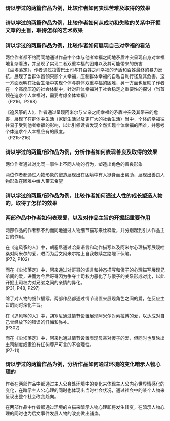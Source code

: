 ### 请以学过的两篇作品为例，比较作者如何表现苦难及取得的效果

### 请以学过的两篇作品为例，比较作者如何从成功和失败的关系中开掘文章的主旨，取得怎样的艺术效果

### 请以学过的两篇作品为例，比较作者如何展现自己对幸福的看法

两位作者都不约而同地通过作品中个体与他者幸福之间地矛盾冲突呈现自身对幸福地复杂看法，并呈现了实现二者双重幸福的困难以及其可能带来的伤害  
《尘埃落定》，作者通过拉雪巴土司与其百姓之间幸福的矛盾和百姓最终的暴力反抗，展现了当群体首领只顾个人幸福，压制群体幸福的自私自利行径及其危害，这一方面表明在社会生活中实现个体与群体双重幸福的困难，另一方面也反映了作者在一个高度压迫的社会体制中，针对群体幸福对于社会稳定之重要性的探讨（当首领在追求个人幸福时，需要考虑全体幸福）  
（P216，P268）

《追风筝的人》，作者通过呈现阿米尔与父亲之间幸福的矛盾冲突及其带来的危害，展现了在群体中生活（家庭生活以及更广大的社会生活）当中，个体的幸福往往易于受到他者幸福的影响，以此引领读者发现全然实现个体幸福的困难，并思考个体追求个人幸福应有的限度。  
（P215-216）

### 请以学过的两篇/部作品为例，分析作者如何表现善良及取得的效果
两位作者通过对比同一事件上不同人物的行为，塑造出角色的善良形象

两位作者都通过人物形象的塑造展现出在困境中有人挺身而出帮助，展现出善良人物形象在困难中给人带去希望  

### 请以学过的两篇/部作品为例，比较作者如何通过人性的成长塑造人物的，取得了怎样的效果

### 两部作品中作者如何表现爱，以及对作品主旨的开掘起重要作用  
两部作品的作者都不约而同地通过人物细节描写来诠释爱，并分别起到引人作品主旨的作用。  

在《追风筝的人》中，胡塞尼通过哈桑语言和动作描写以及阿米尔心理描写展现哈桑对阿米尔的爱，进而为后文阿米尔踏上自我救赎之路埋下伏笔。  
(P72, P102)  

而在《尘埃落定》中，阿来通过对哥哥的语言和神态描写和傻子的心理描写展现兄弟间的爱，进而为今后哥哥因为争夺土司权力恶化了与傻子的关系形成对比，以此开掘土司权力对兄弟之间的亲情的异化。  
(P31, P48, P297)  

除了对人物的细节描写，两部作品都通过情节设置来展现角色之间的爱，在反应主旨的同时深化主旨。  

在《追风筝的人》中，胡塞尼通过情节设置展现阿米尔对索拉博的爱，以达成对自己曾经放下的错误的忏悔和弥补。  
(P302)  

而在《尘埃落定》中，阿来也通过情节设置表现母亲对傻子的爱，但同时也反映出土司制度奴隶没有任何尊严可言的不合理性。  
(P7-11)  

### 请以学过的两篇作品为例，分析作品如何通过环境的变化暗示人物心理的
作者在两部作品中都通过主人公身处环境中的变化来体现主人公内心世界情感化的变化，在暗示主人公心理的同时也体现出当时社会状况，通过社会中的某个人物来呈现出整个社会改变趋向。  

在两部作品中作者都通过环境的白描来暗示人物心理即将发生转变，在暗示人物心理的同时也为后文事件发展人物的改变做出铺垫。  